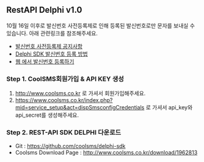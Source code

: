 ## RestAPI Delphi v1.0

10월 16일 이후로 발신번호 사전등록제로 인해 등록된 발신번호로만 문자를 보내실 수 있습니다.
아래 관련링크를 참조해주세요. 
- [발신번호 사전등록제 공지사항](https://www.coolsms.co.kr/index.php?mid=notice&document_srl=3070386)
- [Delphi SDK 발신번호 등록 방법](delphi/example/sender-id.md)
- [웹 에서 발신번호 등록하기](https://www.coolsms.co.kr/index.php?mid=service_setup&act=dispSmsconfigSenderNumbers)
 
### Step 1. CoolSMS회원가입 & API KEY 생성
1. http://www.coolsms.co.kr 로 가셔서 회원가입해주세요.
2. https://www.coolsms.co.kr/index.php?mid=service_setup&act=dispSmsconfigCredentials 로 가셔서 api_key와 api_secret를 생성해주세요.
 
### Step 2. REST-API SDK DELPHI 다운로드
- Git : https://github.com/coolsms/delphi-sdk
- Coolsms Download Page : http://www.coolsms.co.kr/download/1962813